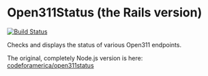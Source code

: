 Open311Status (the Rails version)
======================

[![Build Status](https://travis-ci.org/bensheldon/open311status-rails.svg?branch=master)](https://travis-ci.org/bensheldon/open311status-rails)

Checks and displays the status of various Open311 endpoints.

The original, completely Node.js version is here: [codeforamerica/open311status](https://github.com/codeforamerica/open311status) 
